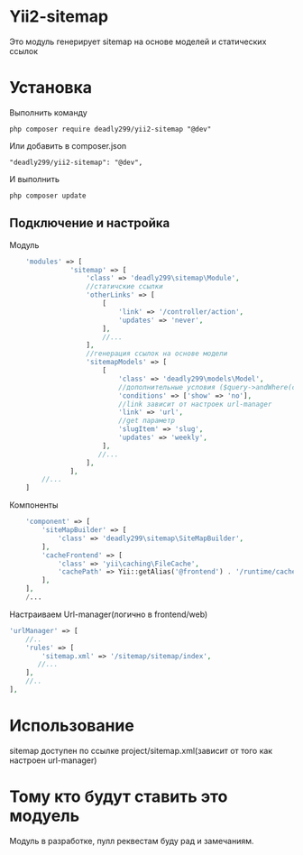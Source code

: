 Yii2-sitemap
==========
Это модуль генерирует sitemap на основе моделей и статических ссылок

Установка
==========

Выполнить команду

```
php composer require deadly299/yii2-sitemap "@dev"
```

Или добавить в composer.json

```
"deadly299/yii2-sitemap": "@dev",
```

И выполнить

```
php composer update
```
Подключение и настройка
---------------------------------

Модуль

```php
    'modules' => [
               'sitemap' => [
                   'class' => 'deadly299\sitemap\Module',
                   //статичские ссылки
                   'otherLinks' => [
                       [
                           'link' => '/controller/action',
                           'updates' => 'never',
                       ],
                       //...
                   ],
                   //генерация ссылок на основе модели
                   'sitemapModels' => [
                       [
                           'class' => 'deadly299\models\Model',
                           //дополнительные условия ($query->andWhere(conditions))
                           'conditions' => ['show' => 'no'],
                           //link зависит от настроек url-manager
                           'link' => 'url',
                           //get параметр
                           'slugItem' => 'slug',
                           'updates' => 'weekly',
                       ],
                      //...
                   ],
               ],
        //...
    ]
```
Компоненты

```php
    'component' => [
        'siteMapBuilder' => [
            'class' => 'deadly299\sitemap\SiteMapBuilder',
        ],
        'cacheFrontend' => [
            'class' => 'yii\caching\FileCache',
            'cachePath' => Yii::getAlias('@frontend') . '/runtime/cache'
        ],
    ],
    /...
```

Настраиваем Url-manager(логично в frontend/web)
```php
'urlManager' => [
    //..
    'rules' => [
        'sitemap.xml' => '/sitemap/sitemap/index',
       //...
    ],
    //..
],
```

Использование
==========
sitemap доступен по ссылке project/sitemap.xml(зависит от того как настроен url-manager)

Тому кто будут ставить это модуель
==========
Модуль в разработке, пулл реквестам буду рад и замечаниям.